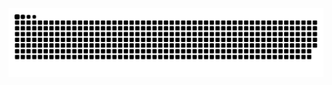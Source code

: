 <picture>
  <source media="(prefers-color-scheme: dark)" srcset="https://raw.githubusercontent.com/WiwilZ/WiwilZ/output/github-contribution-grid-snake-dark.svg" />
  <source media="(prefers-color-scheme: light)" srcset="https://raw.githubusercontent.com/WiwilZ/WiwilZ/output/github-contribution-grid-snake.svg" />
  <img alt="github contribution grid snake animation" src="https://raw.githubusercontent.com/WiwilZ/WiwilZ/output/github-contribution-grid-snake.svg" />
</picture>
